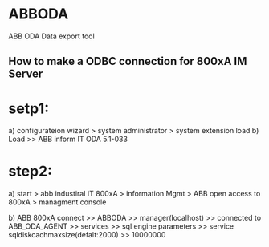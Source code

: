 # ABBODA
ABB ODA Data export tool

## How to make a ODBC connection for 800xA IM Server

# setp1:
a) configurateion wizard > system administrator > system extension load
b) Load >> ABB inform IT ODA 5.1-033

# step2:
a) start > abb industiral IT 800xA > information Mgmt > ABB open access to 800xA > managment console

b) ABB 800xA connect >> ABBODA >> manager(localhost) >> connected to ABB_ODA_AGENT
                     >> services >> sql engine parameters >> service sqldiskcachmaxsize(defalt:2000) >> 10000000
